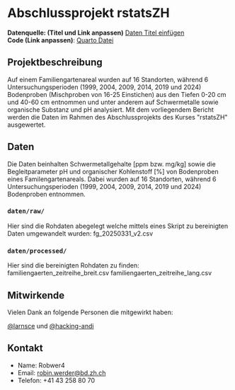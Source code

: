 # Abschlussprojekt rstatsZH

**Datenquelle: (Titel und Link anpassen)** [Daten Titel einfügen](https://www.zh.ch)  
**Code (Link anpassen)**: [Quarto Datei](https://github.com/rstatszh-k010/project_Robwer4/blob/master/docs/index.qmd)

## Projektbeschreibung

Auf einem Familiengartenareal wurden auf 16 Standorten, während 6 Untersuchungsperioden (1999, 2004, 2009, 2014, 2019 und 2024) Bodenproben (Mischproben von 16-25 Einstichen) aus den Tiefen 0-20 cm und 40-60 cm entnommen und unter anderem auf Schwermetalle sowie organische Substanz und pH analysiert. Mit dem vorliegendem Bericht werden die Daten im Rahmen des Abschlussprojekts des Kurses "rstatsZH" ausgewertet.

## Daten

Die Daten beinhalten Schwermetallgehalte [ppm bzw. mg/kg] sowie die Begleitparameter pH und organischer Kohlenstoff [%] von Bodenproben eines Familengartenareals. Dabei wurden auf 16 Standorten, während 6 Untersuchungsperioden (1999, 2004, 2009, 2014, 2019 und 2024) Bodenproben entnommen.

### `daten/raw/`

Hier sind die Rohdaten abegelegt welche mittels eines Skript zu bereinigten Daten umgewandelt wurden:
fg_20250331_v2.csv

### `daten/processed/`

Hier sind die bereinigten Rohdaten zu finden: 
familiengaerten_zeitreihe_breit.csv
familiengaerten_zeitreihe_lang.csv

## Mitwirkende

Vielen Dank an folgende Personen die mitgewirkt haben: 

[@larnsce](https://github.com/larnsce) und [@hacking-andi](https://github.com/hacking-andi)

## Kontakt

- Name: Robwer4
- Email: robin.werder@bd.zh.ch
- Telefon:  +41 43 258 80 70